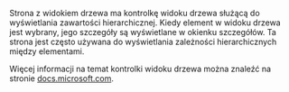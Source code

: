 ﻿Strona z widokiem drzewa ma kontrolkę widoku drzewa służącą do wyświetlania zawartości hierarchicznej. Kiedy element w widoku drzewa jest wybrany, jego szczegóły są wyświetlane w okienku szczegółów. Ta strona jest często używana do wyświetlania zależności hierarchicznych między elementami.

Więcej informacji na temat kontrolki widoku drzewa można znaleźć na stronie [docs.microsoft.com](https://docs.microsoft.com/windows/uwp/design/controls-and-patterns/tree-view).
